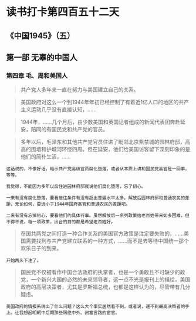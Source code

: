 # 读书打卡第四百五十二天
## 《中国1945》（五）
## 第一部 无辜的中国人
### 第四章 毛、周和美国人

> 共产党人多年来一直在努力与美国建立自己的关系。

> 美国政府对这么一个到1944年年初已经控制了有着近1亿人口的地区的共产主义运动几乎没有直接认知，……

> 1944年，……几个月后，由少数美国和英国记者组成的新闻代表团奔赴延安，陪同的有国民党和共产党的官员。

> 多年以后，毛泽东和其他共产党官员住进了毗邻北京紫禁城的园林府邸，高高的围墙和护城河环绕四周。但在延安，他们给美国访客留下深刻印象的是他们的简朴生活，……
```
这话说的，不像好话，暗示共产党高级官员腐化堕落，或者从本质上讲和国民党高官是一回事，等等。

我觉得，不能因为多年以后住进园林府邸就说他们腐化堕落，忘了初心。

一来有没有腐化堕落，要看居住条件有没有超出普遍水平太多。解放后园林府邸和普通农民的差距，无论如何，要远小于1944年国府高官和普通农民的差距吧。

二来有没有忘掉初心，要看他们的具体行事。虽然解放后一系列政策给老百姓带来如多困难，但不得不说，每一项政策，出台的目的都是希望老百姓好。
```
> 在国共两党之间打造一种合作关系的美国官方政策是注定要失败的，……美国需要找到与共产党建立联系的一种方式，……而不是去等待中国统一那个欢乐日子的到来。
```
开始两头下注了。
```
> 国民党不仅被看作中国合法政府的执掌者，也是一个勇敢且不可缺少的政党，一个新兴大国的必然的未来领导者，这一点不光是报刊上的描绘，美国政府的高层决策者，尤其是罗斯福总统，也都是这样认为的，尽管带有几分疑虑。
```
美国政府的情报系统出了什么问题？这么大个事实居然看不到，或者说，递不到最高决策者的手上。让我想起明朝中后期那些隔绝中外、闭塞言路的宦官。
```